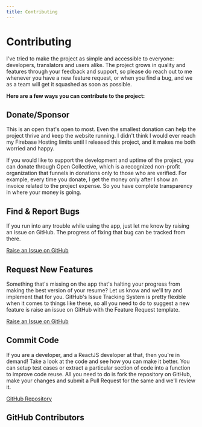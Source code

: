 ```yaml
---
title: Contributing
---
```


# Contributing

I've tried to make the project as simple and accessible to everyone: developers, translators and users alike. The project grows in quality and features through your feedback and support, so please do reach out to me whenever you have a new feature request, or when you find a bug, and we as a team will get it squashed as soon as possible.

**Here are a few ways you can contribute to the project:**

## Donate/Sponsor

This is an open that's open to most. Even the smallest donation can help the project thrive and keep the website running. I didn't think I would ever reach my Firebase Hosting limits until I released this project, and it makes me both worried and happy.

If you would like to support the development and uptime of the project, you can donate through Open Collective, which is a recognized non-profit organization that funnels in donations only to those who are verified. For example, every time you donate, I get the money only after I show an invoice related to the project expense. So you have complete transparency in where your money is going.
## Find & Report Bugs

If you run into any trouble while using the app, just let me know by raising an issue on GitHub. The progress of fixing that bug can be tracked from there.

[Raise an Issue on GitHub ](https://github.com/sheng-x/simple-react-resume/issues/new/choose)

## Request New Features

Something that's missing on the app that's halting your progress from making the best version of your resume? Let us know and we'll try and implement that for you. GitHub's Issue Tracking System is pretty flexible when it comes to things like these, so all you need to do to suggest a new feature is raise an issue on GitHub with the Feature Request template.

[Raise an Issue on GitHub ](https://github.com/sheng-x/simple-react-resume/issues/new/choose)

## Commit Code

If you are a developer, and a ReactJS developer at that, then you're in demand! Take a look at the code and see how you can make it better. You can setup test cases or extract a particular section of code into a function to improve code reuse. All you need to do is fork the repository on GitHub, make your changes and submit a Pull Request for the same and we'll review it.

[GitHub Repository ](https://github.com/sheng-x/simple-react-resume)

## GitHub Contributors

<GitHubContributors />
